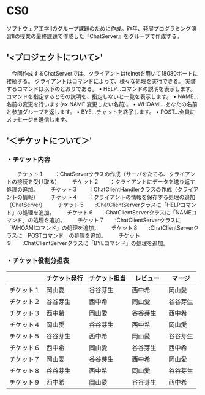 # CS0
ソフトウェア工学Ⅱのグループ課題のために作成。昨年、発展プログラミング演習Ⅱの授業の最終課題で作成した『ChatServer』をグループで作成する。


'<プロジェクトについて>'
-------------------------
　今回作成するChatServerでは、クライアントはtelnetを用いて18080ポートに接続する。
クライアントはコマンドによって、様々な処理を実行できる。
実装するコマンドは以下のとおりである。
• HELP…コマンドの説明を表示します。コマンドを指定するとその説明を、指定しないと一覧を表示します。
• NAME…名前の変更を行います(ex.NAME 変更したい名前)。
• WHOAMI…あなたの名前と参加グループを返します。
• BYE…チャットを終了します。
• POST…全員にメッセージを送信します。

'＜チケットについて＞'
-------------------------
### ・チケット内容 ###
　　チケット１　　：ChatServerクラスの作成（サーバをたてる、クライアントの接続を受け取る）
　　チケット２　　：クライアントにデータを送り返す処理の追加。
　　チケット３　　：ChatClientHandlerクラスの作成（クライアントの情報）
　　チケット４　　：クライアントの情報を保存する処理の追加（ChatServer）
　　チケット５　　:ChatClientServerクラスに「HELPコマンド」の処理を追加。
　　チケット６　　:ChatClientServerクラスに「NAMEコマンド」の処理を追加。
　　チケット７　　:ChatClientServerクラスに「WHOAMIコマンド」の処理を追加。
　　チケット８　　:ChatClientServerクラスに「POSTコマンド」の処理を追加。
　　チケット９　　:ChatClientServerクラスに「BYEコマンド」の処理を追加。

### ・チケット役割分担表 ###

|            | チケット発行 | チケット担当  | レビュー　| マージ  |
|------------|------------|-------------|---------|--------|
| チケット１   |  岡山愛     |  谷谷芽生    | 西中希   | 岡山愛　 |
| チケット２   |  谷谷芽生   |  西中希      | 岡山愛　 | 谷谷芽生 |
| チケット３   |  西中希     |  岡山愛　    | 谷谷芽生 | 西中希   |  
| チケット４   |  岡山愛     |  谷谷芽生    | 西中希   | 岡山愛　 |
| チケット５   |  谷谷芽生   |  西中希      | 岡山愛　 | 谷谷芽生 |
| チケット６   |  西中希     |  岡山愛　    | 谷谷芽生 | 西中希   | 
| チケット７   |  岡山愛     |  谷谷芽生    | 西中希   | 岡山愛　 |
| チケット８   |  谷谷芽生   |  西中希      | 岡山愛　 | 谷谷芽生 |
| チケット９   |  西中希     |  岡山愛　    | 谷谷芽生 | 西中希   | 
